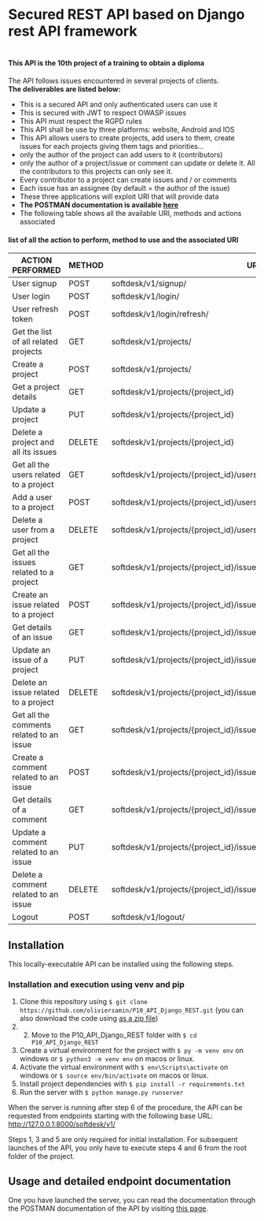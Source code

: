 # Secured REST API based on Django rest API framework
#

#### This API is the 10th project of a training to obtain a diploma
The API follows issues encountered in several projects of clients.   
**The deliverables are listed below:**
* This is a secured API and only authenticated users can use it
* This is secured with JWT to respect OWASP issues
* This API must respect the RGPD rules
* This API shall be use by three platforms: website, Android and IOS
* This API allows users to create projects, add users to them, create issues for each projects giving them tags and priorities...
* only the author of the project can add users to it (contributors)
* only the author of a project/issue or comment can update or delete it. All the contributors to this projects can only see it.
* Every contributor to a project can create issues and / or comments
* Each issue has an assignee (by default = the author of the issue)
* These three applications will exploit URI that will provide data
* **The POSTMAN documentation is available [here](https://documenter.getpostman.com/view/16015714/UUxzB8Bu)**
* The following table shows all the available URI, methods and actions associated



#### list of all the action to perform, method to use and the associated URI
| ACTION PERFORMED | METHOD | URI |  
| ---------------- | ----------- |  ----------- | 
| User signup | POST | softdesk/v1/signup/ |   
| User login | POST | softdesk/v1/login/ |  
| User refresh token | POST | softdesk/v1/login/refresh/  |  
| Get the list of all related projects | GET | softdesk/v1/projects/ |  
| Create a project | POST | softdesk/v1/projects/ |  
| Get a project details | GET | softdesk/v1/projects/{project_id} |  
| Update a project | PUT | softdesk/v1/projects/{project_id} |  
| Delete a project and all its issues | DELETE | softdesk/v1/projects/{project_id} |  
| Get all the users related to a project | GET | softdesk/v1/projects/{project_id}/users/ |  
| Add a user to a project | POST | softdesk/v1/projects/{project_id}/users/ |  
| Delete a user from a project | DELETE | softdesk/v1/projects/{project_id}/users/{user_id} |  
| Get all the issues related to a project | GET | softdesk/v1/projects/{project_id}/issues/ |  
| Create an issue related to a project | POST | softdesk/v1/projects/{project_id}/issues/ |  
| Get details of an issue | GET | softdesk/v1/projects/{project_id}/issues/{issue_id} |  
| Update an issue of a project | PUT | softdesk/v1/projects/{project_id}/issues/{issue_id} |  
| Delete an issue related to a project | DELETE | softdesk/v1/projects/{project_id}/issues/{issue_id} |  
| Get all the comments related to an issue | GET | softdesk/v1/projects/{project_id}/issues/{issue_id}/comments/ |  
| Create a comment related to an issue | POST | softdesk/v1/projects/{project_id}/issues/{issue_id}/comments/ |  
| Get details of a comment | GET | softdesk/v1/projects/{project_id}/issues/{issue_id}/comments/{comment_id} |
| Update a comment related to an issue | PUT | softdesk/v1/projects/{project_id}/issues/{issue_id}/comments/{comment_id} |  
| Delete a comment related to an issue | DELETE | softdesk/v1/projects/{project_id}/issues/{issue_id}/comments/{comment_id} |
| Logout | POST | softdesk/v1/logout/ | 


## Installation

This locally-executable API can be installed using the following steps.

### Installation and execution using venv and pip

1. Clone this repository using `$ git clone https://github.com/oliviersamin/P10_API_Django_REST.git` (you can also download the code using [as a zip file](https://github.com/oliviersamin/P10_API_Django_REST/archive/refs/heads/main.zip))
2. 2. Move to the P10_API_Django_REST folder with `$ cd P10_API_Django_REST`
3. Create a virtual environment for the project with `$ py -m venv env` on windows or `$ python3 -m venv env` on macos or linux.
4. Activate the virtual environment with `$ env\Scripts\activate` on windows or `$ source env/bin/activate` on macos or linux.
5. Install project dependencies with `$ pip install -r requirements.txt`
6. Run the server with `$ python manage.py runserver`

When the server is running after step 6 of the procedure, the API can be requested from endpoints starting with the following base URL: http://127.0.0.1:8000/softdesk/v1/

Steps 1, 3 and 5 are only required for initial installation. For subsequent launches of the API, you only have to execute steps 4 and 6 from the root folder of the project.

## Usage and detailed endpoint documentation

One you have launched the server, you can read the documentation through the POSTMAN documentation of the API by 
visiting [this page](https://documenter.getpostman.com/view/16015714/UUxzB8Bu).
